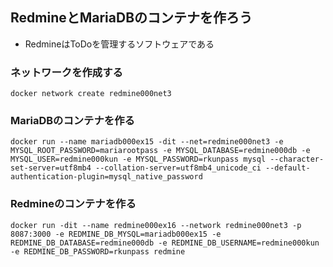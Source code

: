 ## RedmineとMariaDBのコンテナを作ろう

* RedmineはToDoを管理するソフトウェアである

### ネットワークを作成する
```
docker network create redmine000net3
```

### MariaDBのコンテナを作る
```
docker run --name mariadb000ex15 -dit --net=redmine000net3 -e MYSQL_ROOT_PASSWORD=mariarootpass -e MYSQL_DATABASE=redmine000db -e MYSQL_USER=redmine000kun -e MYSQL_PASSWORD=rkunpass mysql --character-set-server=utf8mb4 --collation-server=utf8mb4_unicode_ci --default-authentication-plugin=mysql_native_password
```

### Redmineのコンテナを作る
```
docker run -dit --name redmine000ex16 --network redmine000net3 -p 8087:3000 -e REDMINE_DB_MYSQL=mariadb000ex15 -e REDMINE_DB_DATABASE=redmine000db -e REDMINE_DB_USERNAME=redmine000kun -e REDMINE_DB_PASSWORD=rkunpass redmine
```